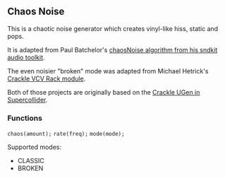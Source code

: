 ## Chaos Noise

This is a chaotic noise generator which creates vinyl-like hiss, static and pops.

It is adapted from Paul Batchelor's [chaosNoise algorithm from his sndkit audio toolkit](https://pbat.ch/sndkit/chaosnoise/).

The even noisier "broken" mode was adapted from Michael Hetrick's [Crackle VCV Rack module](https://github.com/mhetrick/hetrickcv/blob/master/src/Crackle.cpp).

Both of those projects are originally based on the [Crackle UGen in Supercollider](https://doc.sccode.org/Classes/Crackle.html).

### Functions
``chaos(amount);``
``rate(freq);``
``mode(mode);``

Supported modes:
* CLASSIC
* BROKEN



